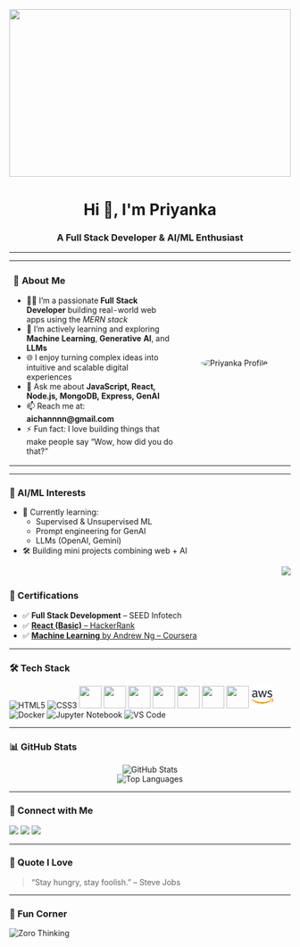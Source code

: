 <img src="https://github.com/user-attachments/assets/ce476521-1b2f-421e-a9cd-018252cbe4ec" width="100%" height="300px" />

<h1 align="center">Hi 👋, I'm Priyanka </h1>
<h3 align="center">A Full Stack Developer & AI/ML Enthusiast </h3>

---

<table>
  <tr>
    <td width="60%">
      <h3>🚀 About Me</h3>
      <ul>
        <li>👩‍💻 I’m a passionate <strong>Full Stack Developer</strong> building real-world web apps using the <em>MERN stack</em></li>
        <li>🧠 I’m actively learning and exploring <strong>Machine Learning</strong>, <strong>Generative AI</strong>, and <strong>LLMs</strong></li>
        <li>🌐 I enjoy turning complex ideas into intuitive and scalable digital experiences</li>
        <li>💬 Ask me about <strong>JavaScript, React, Node.js, MongoDB, Express, GenAI</strong></li>
        <li>📫 Reach me at: <strong>aichannnn@gmail.com</strong></li>
        <li>⚡ Fun fact: I love building things that make people say “Wow, how did you do that?”</li>
      </ul>
    </td>
    <td align="center" width="40%">
      <img src="https://github.com/user-attachments/assets/9a2d0734-999c-4cb0-8307-c53ab9488f88" width="200" style="border-radius: 50%;" alt="Priyanka Profile"/>
    </td>
  </tr>
</table>


---

### 🧠 AI/ML Interests
- 🤖 Currently learning:
  - Supervised & Unsupervised ML
  - Prompt engineering for GenAI
  - LLMs (OpenAI, Gemini)
- 🛠️ Building mini projects combining web + AI
 
<p align="right">
  <img src="https://github.com/user-attachments/assets/1de1fdf1-a2be-4c43-b652-8f270cb532d2" width="300" />
</p>


### 📜 Certifications
- ✅ **Full Stack Development** – SEED Infotech  
- ✅ [**React (Basic)** – HackerRank](https://www.hackerrank.com/certificates/881147f1c0c6)  
- ✅ [**Machine Learning** by Andrew Ng – Coursera](https://www.coursera.org/account/accomplishments/verify/NH3XEPEYXD7J)

---

### 🛠️ Tech Stack
<p align="left">
  <img src="https://cdn.jsdelivr.net/gh/devicons/devicon/icons/html5/html5-original.svg" width="40" height="40" alt="HTML5"/>
  <img src="https://cdn.jsdelivr.net/gh/devicons/devicon/icons/css3/css3-original.svg" width="40" height="40" alt="CSS3"/>
  <img src="https://cdn.jsdelivr.net/gh/devicons/devicon/icons/javascript/javascript-original.svg" width="40" height="40"/>
  <img src="https://cdn.jsdelivr.net/gh/devicons/devicon/icons/react/react-original.svg" width="40" height="40"/>
  <img src="https://cdn.jsdelivr.net/gh/devicons/devicon/icons/nodejs/nodejs-original.svg" width="40" height="40"/>
  <img src="https://cdn.jsdelivr.net/gh/devicons/devicon/icons/mongodb/mongodb-original.svg" width="40" height="40"/>
  <img src="https://cdn.jsdelivr.net/gh/devicons/devicon/icons/python/python-original.svg" width="40" height="40"/>
  <img src="https://cdn.jsdelivr.net/gh/devicons/devicon/icons/git/git-original.svg" width="40" height="40"/>
  <img src="https://cdn.jsdelivr.net/gh/devicons/devicon/icons/github/github-original.svg" width="40" height="40"/>
  <img src="https://raw.githubusercontent.com/devicons/devicon/master/icons/amazonwebservices/amazonwebservices-original-wordmark.svg" width="40" height="40" alt="AWS" />
  <img src="https://cdn.jsdelivr.net/gh/devicons/devicon/icons/docker/docker-original.svg" width="40" height="40" alt="Docker"/>
  <img src="https://cdn.jsdelivr.net/gh/devicons/devicon/icons/jupyter/jupyter-original.svg" width="40" height="40" alt="Jupyter Notebook"/>
  <img src="https://cdn.jsdelivr.net/gh/devicons/devicon/icons/vscode/vscode-original.svg" width="40" height="40" alt="VS Code"/>

</p>

---

### 📊 GitHub Stats
<p align="center">
  <img src="https://github-readme-stats.vercel.app/api?username=aichannnn&show_icons=true&theme=radical" alt="GitHub Stats" />
  <br/>
  <img src="https://github-readme-stats.vercel.app/api/top-langs/?username=aichannnn&layout=compact&theme=radical" alt="Top Languages" />
</p>

---

### 🔗 Connect with Me
<p align="left">
  <a href="mailto:1407priyankasingh@gmail.com"><img src="https://img.shields.io/badge/Gmail-D14836?style=for-the-badge&logo=gmail&logoColor=white"/></a>
  <a href="https://www.linkedin.com/in/priyanka714/"><img src="https://img.shields.io/badge/LinkedIn-blue?style=for-the-badge&logo=linkedin&logoColor=white"/></a>
  <a href="https://instagram.com/prii0714"><img src="https://img.shields.io/badge/Instagram-E4405F?style=for-the-badge&logo=instagram&logoColor=white"/></a>
</p>

---

### 🧠 Quote I Love
> “Stay hungry, stay foolish.” – Steve Jobs

---

### 👀 Fun Corner
![Zoro Thinking](https://i.imgur.com/3QvXZ6v.gif)





